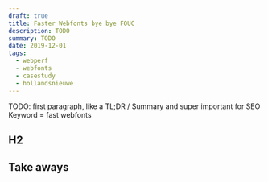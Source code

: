 ```yaml
---
draft: true
title: Faster Webfonts bye bye FOUC
description: TODO
summary: TODO
date: 2019-12-01
tags:
  - webperf
  - webfonts
  - casestudy
  - hollandsnieuwe
---
```


TODO: first paragraph, like a TL;DR / Summary and super important for SEO
Keyword = fast webfonts


## H2


## Take aways

